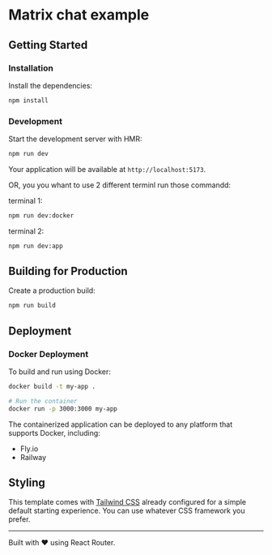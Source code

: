 # Matrix chat example

## Getting Started

### Installation

Install the dependencies:

```bash
npm install
```

### Development



Start the development server with HMR:

```bash
npm run dev
```

Your application will be available at `http://localhost:5173`.


OR, you you whant to use 2 different terminl run those commandd: 

terminal 1: 

```bash
npm run dev:docker
```

terminal 2: 

```bash
npm run dev:app
```

## Building for Production

Create a production build:

```bash
npm run build
```

## Deployment

### Docker Deployment

To build and run using Docker:

```bash
docker build -t my-app .

# Run the container
docker run -p 3000:3000 my-app
```

The containerized application can be deployed to any platform that supports Docker, including:

- Fly.io
- Railway


## Styling

This template comes with [Tailwind CSS](https://tailwindcss.com/) already configured for a simple default starting experience. You can use whatever CSS framework you prefer.

---

Built with ❤️ using React Router.

